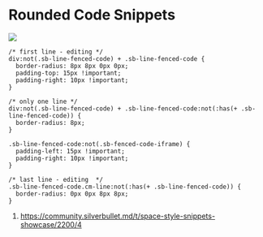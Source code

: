 # Rounded Code Snippets
![](https://community.silverbullet.md/uploads/default/original/2X/6/660e0ae6a4321c3a1ace33cc2cab873e31c931dd.jpeg)

```space-style
/* first line - editing */
div:not(.sb-line-fenced-code) + .sb-line-fenced-code {
  border-radius: 8px 8px 0px 0px;
  padding-top: 15px !important;
  padding-right: 10px !important;
}

/* only one line */
div:not(.sb-line-fenced-code) + .sb-line-fenced-code:not(:has(+ .sb-line-fenced-code)) {
  border-radius: 8px;
}

.sb-line-fenced-code:not(.sb-fenced-code-iframe) {
  padding-left: 15px !important;
  padding-right: 10px !important;
}

/* last line - editing  */
.sb-line-fenced-code.cm-line:not(:has(+ .sb-line-fenced-code)) {
  border-radius: 0px 0px 8px 8px;
}
```

1. https://community.silverbullet.md/t/space-style-snippets-showcase/2200/4